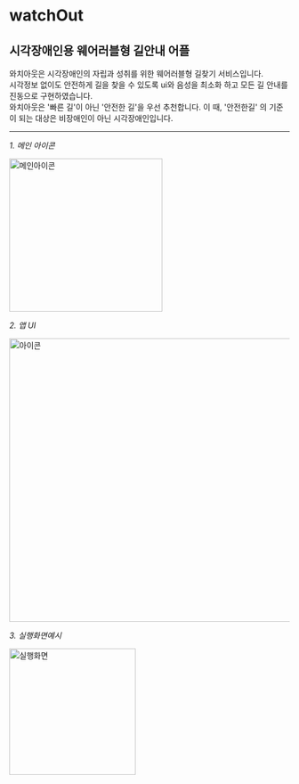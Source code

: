 # watchOut
## 시각장애인용 웨어러블형 길안내 어플  

와치아웃은 시각장애인의 자립과 성취를 위한 웨어러블형 길찾기 서비스입니다.  
시각정보 없이도 안전하게 길을 찾을 수 있도록 ui와 음성을 최소화 하고 모든 길 안내를 진동으로 구현하였습니다.  
와치아웃은 '빠른 길'이 아닌 '안전한 길'을 우선 추천합니다. 이 때, '안전한길' 의 기준이 되는 대상은 비장애인이 아닌 시각장애인입니다.  

---

*1. 메인 아이콘*  

<img width="275" alt="메인아이콘" src="https://user-images.githubusercontent.com/90150969/191688414-ed1dbdb3-21b8-44ef-80e9-4a699f0c4a34.png">  

*2. 앱 UI*  

<img width="509" alt="아이콘" src="https://user-images.githubusercontent.com/90150969/191688403-35f96531-4482-4643-8448-763bc51fea03.png">  

*3. 실행화면예시*  

<img width="227" alt="실행화면" src="https://user-images.githubusercontent.com/90150969/191688418-332d26fc-ba0a-43b6-ad98-b3895133e03f.png">  


